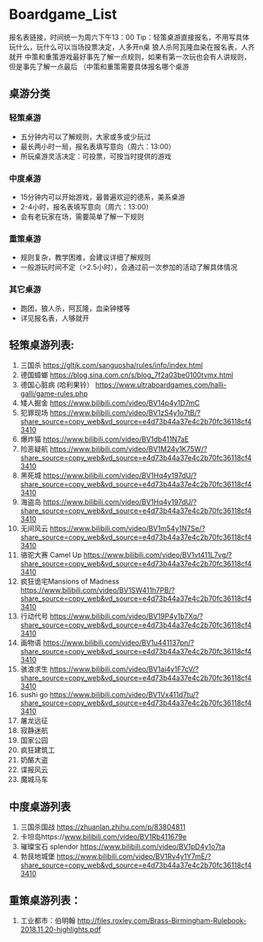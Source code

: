 # Boardgame_List
报名表链接，时间统一为周六下午13：00
Tip：轻策桌游直接报名，不用写具体玩什么，玩什么可以当场投票决定，人多开n桌
     狼人杀阿瓦隆血染在报名表，人齐就开
     中策和重策游戏最好事先了解一点规则，如果有第一次玩也会有人讲规则，但是事先了解一点最后
     （中策和重策需要具体报名哪个桌游


## 桌游分类
### 轻策桌游
 - 五分钟内可以了解规则，大家或多或少玩过
 - 最长两小时一局，报名表填写意向（周六：13:00） 
 - 所玩桌游灵活决定：可投票，可按当时提供的游戏 

### 中度桌游 
 - 15分钟内可以开始游戏，最普遍欢迎的德系，美系桌游 
 - 2-4小时，报名表填写意向（周六：13:00） 
 - 会有老玩家在场，需要简单了解一下规则 
 
### 重策桌游
 - 规则复杂，教学困难，会建议详细了解规则
 - 一般游玩时间不定（>2.5小时），会通过前一次参加的活动了解具体情况

### 其它桌游
 - 跑团，狼人杀，阿瓦隆，血染钟楼等
 - 详见报名表，人够就开


## 轻策桌游列表: 
1. 三国杀 https://gltjk.com/sanguosha/rules/info/index.html
2. 德国蟑螂 https://blog.sina.com.cn/s/blog_7f2a03be0100tvmx.html
3. 德国心脏病 (哈利果铃） https://www.ultraboardgames.com/halli-galli/game-rules.php
4. 矮人掘金 https://www.bilibili.com/video/BV14p4y1D7mC
5. 犯罪现场 https://www.bilibili.com/video/BV1zS4y1o7tB/?share_source=copy_web&vd_source=e4d73b44a37e4c2b70fc36118cf43410
6. 爆炸猫 https://www.bilibili.com/video/BV1db411N7aE
7. 险恶疑航 https://www.bilibili.com/video/BV1M24y1K75W/?share_source=copy_web&vd_source=e4d73b44a37e4c2b70fc36118cf43410
8. 黑死城 https://www.bilibili.com/video/BV1Hq4y197dU/?share_source=copy_web&vd_source=e4d73b44a37e4c2b70fc36118cf43410
9. 海盗岛 https://www.bilibili.com/video/BV1Hq4y197dU/?share_source=copy_web&vd_source=e4d73b44a37e4c2b70fc36118cf43410
10. 无间风云 https://www.bilibili.com/video/BV1m54y1N7Se/?share_source=copy_web&vd_source=e4d73b44a37e4c2b70fc36118cf43410
11. 骆驼大赛 Camel Up  https://www.bilibili.com/video/BV1vt411L7vg/?share_source=copy_web&vd_source=e4d73b44a37e4c2b70fc36118cf43410
12. 疯狂诡宅Mansions of Madness https://www.bilibili.com/video/BV1SW411h7PB/?share_source=copy_web&vd_source=e4d73b44a37e4c2b70fc36118cf43410
13. 行动代号 https://www.bilibili.com/video/BV19P4y1b7Xq/?share_source=copy_web&vd_source=e4d73b44a37e4c2b70fc36118cf43410
14. 画物语 https://www.bilibili.com/video/BV1u441137pn/?share_source=copy_web&vd_source=e4d73b44a37e4c2b70fc36118cf43410
15. 骇浪求生 https://www.bilibili.com/video/BV1ai4y1F7cV/?share_source=copy_web&vd_source=e4d73b44a37e4c2b70fc36118cf43410 
16. sushi go https://www.bilibili.com/video/BV1Vx411d7tu/?share_source=copy_web&vd_source=e4d73b44a37e4c2b70fc36118cf43410
17. 屠龙远征
18. 寂静迷航
19. 国家公园
20. 疯狂建筑工
21. 奶酪大盗
22. 谍报风云
23. 魔城马车
 
## 中度桌游列表
1. 三国杀国战 https://zhuanlan.zhihu.com/p/83804811
2. 卡坦岛https://www.bilibili.com/video/BV1Rb411679e
3. 璀璨宝石 splendor https://www.bilibili.com/video/BV1pD4y1o7ta
4. 勃艮地城堡 https://www.bilibili.com/video/BV1Ry4y1Y7mE/?share_source=copy_web&vd_source=e4d73b44a37e4c2b70fc36118cf43410
 

## 重策桌游列表： 
1. 工业都市：伯明翰 http://files.roxley.com/Brass-Birmingham-Rulebook-2018.11.20-highlights.pdf
